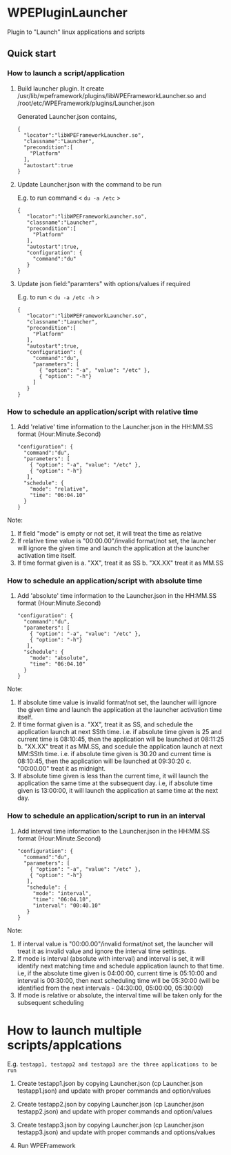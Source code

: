 # WPEPluginLauncher

Plugin to "Launch" linux applications and scripts

## Quick start

### How to launch a script/application

1. Build launcher plugin. It create /usr/lib/wpeframework/plugins/libWPEFrameworkLauncher.so and /root/etc/WPEFramework/plugins/Launcher.json

   Generated Launcher.json contains,
   ```
   {
     "locator":"libWPEFrameworkLauncher.so",
     "classname":"Launcher",
     "precondition":[
       "Platform"
     ],
     "autostart":true
   }
   ```
 
2. Update Launcher.json with the command to be run
   
   E.g. to run command < `du -a /etc` >
   ```
   {
      "locator":"libWPEFrameworkLauncher.so",
      "classname":"Launcher",
      "precondition":[
        "Platform"
      ],
      "autostart":true,
      "configuration": {
        "command":"du"
      }
   }
   ```

3. Update json field:"paramters" with options/values if required

   E.g. to run < `du -a /etc -h` >
   ```
   {
      "locator":"libWPEFrameworkLauncher.so",
      "classname":"Launcher",
      "precondition":[
        "Platform"
      ],
      "autostart":true,
      "configuration": {
        "command":"du",
        "parameters": [
          { "option": "-a", "value": "/etc" },
          { "option": "-h"}
        ]
      }
   }
   ```

### How to schedule an application/script with relative time

1. Add 'relative' time information to the Launcher.json in the HH:MM.SS format (Hour:Minute.Second)
   ```
   "configuration": {
     "command":"du",
     "parameters": [
       { "option": "-a", "value": "/etc" },
       { "option": "-h"}
      ],
     "schedule": {
       "mode": "relative",
       "time": "06:04.10"
     }
   }
   ```

Note:
1. If field "mode" is empty or not set, it will treat the time as relative
2. If relative time value is "00:00.00"/invalid format/not set, the launcher will ignore the given time and launch the application at the launcher activation time itself.
3. If time format given is
  a. "XX", treat it as SS
  b. "XX.XX" treat it as MM.SS

### How to schedule an application/script with absolute time

1. Add 'absolute' time information to the Launcher.json in the HH:MM.SS format (Hour:Minute.Second)
   ```
   "configuration": {
     "command":"du",
     "parameters": [
       { "option": "-a", "value": "/etc" },
       { "option": "-h"}
      ],
     "schedule": {
       "mode": "absolute",
       "time": "06:04.10"
     }
   }
   ```

Note:
1. If absolute time value is invalid format/not set, the launcher will ignore the given time and launch the application at the launcher activation time itself.
2. If time format given is
   a. "XX", treat it as SS, and schedule the application launch at next SSth time. i.e. if absolute time given is 25 and current time is 08:10:45, then the application will be
      launched at 08:11:25
   b. "XX.XX" treat it as MM.SS, and scedule the application launch at next MM:SSth time. i.e. if absolute time given is 30.20 and current time is 08:10:45, then the application will be
      launched at 09:30:20
   c. "00:00.00" treat it as midnight.
3. If absolute time given is less than the current time, it will launch the application the same time at the subsequent day. i.e, if absolute time given is 13:00:00, it will launch
   the application at same time at the next day.

### How to schedule an application/script to run in an interval

1. Add interval time information to the Launcher.json in the HH:MM.SS format (Hour:Minute.Second)
   ```
   "configuration": {
     "command":"du",
     "parameters": [
       { "option": "-a", "value": "/etc" },
       { "option": "-h"}
      ],
      "schedule": {
        "mode": "interval",
        "time": "06:04.10",
        "interval": "00:40.10"
      }
   }
   ```

Note:
1. If interval value is "00:00.00"/invalid format/not set, the launcher will treat it as invalid value and ignore the interval time settings.
2. If mode is interval (absolute with interval) and interval is set, it will identify next matching time and schedule application launch to that time.
   i.e, if the absolute time given is 04:00:00, current time is 05:10:00 and interval is 00:30:00, then next scheduling time will be 05:30:00 (will be identified from the next intervals - 04:30:00, 05:00:00, 05:30:00)
3. If mode is relative or absolute, the interval time will be taken only for the subsequent scheduling

# How to launch multiple scripts/applcations

E.g.
``` testapp1, testapp2 and testapp3 are the three applications to be run ```

1. Create testapp1.json by copying Launcher.json (cp Launcher.json testapp1.json) and update with proper commands and option/values

2. Create testapp2.json by copying Launcher.json (cp Launcher.json testapp2.json) and update with proper commands and option/values

3. Create testapp3.json by copying Launcher.json (cp Launcher.json testapp3.json) and update with proper commands and options/values

4. Run WPEFramework


